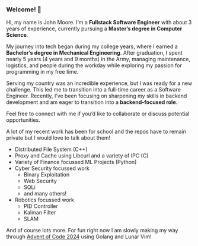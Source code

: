 ### Welcome! 👋

Hi, my name is John Moore. I’m a **Fullstack Software Engineer** with about 3 years of experience, currently pursuing a **Master’s degree in Computer Science**.

My journey into tech began during my college years, where I earned a **Bachelor’s degree in Mechanical Engineering**. After graduation, I spent nearly 5 years (4 years and 9 months) in the Army, managing maintenance, logistics, and people during the workday while exploring my passion for programming in my free time.

Serving my country was an incredible experience, but I was ready for a new challenge. This led me to transition into a full-time career as a Software Engineer. Recently, I’ve been focusing on sharpening my skills in backend development and am eager to transition into a **backend-focused role**.

Feel free to connect with me if you’d like to collaborate or discuss potential opportunities.

A lot of my recent work has been for school and the repos have to remain private but I would love to talk about them!

- Distributed File System (C++)
- Proxy and Cache using Libcurl and a variety of IPC (C)
- Variety of Finance focussed ML Projects (Python)
- Cyber Security focussed work
  - Binary Exploitation
  - Web Security
  - SQLi
  - and many others!
- Robotics focussed work
  - PID Controller
  - Kalman Filter
  - SLAM

And of course lots more. For fun right now I am slowly making my way through [Advent of Code 2024](https://github.com/JMoooore/advent-of-code-2024) using Golang and Lunar Vim! 
